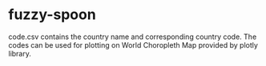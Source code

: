 # fuzzy-spoon
code.csv contains the country name and corresponding country code.
The codes can be used for plotting on World Choropleth Map provided by plotly library.
